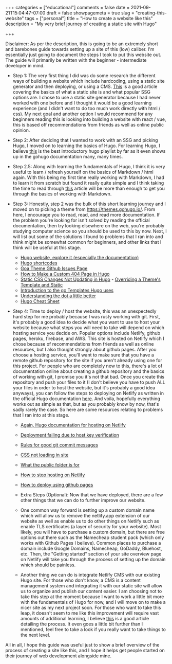 +++
categories = ["educational"]
comments = false
date = 2021-09-21T15:04:47-07:00
draft = false
showpagemeta = true
slug = "creating-this-website"
tags = ["personal"]
title = "How to create a website like this"
description = "My very brief journey of creating a static site with Hugo"

+++

Disclaimer: As per the description, this is going to be an extremely short and barebones guide towards setting up a site of this (low) caliber. I'm essentially just going to document the steps I took to put this website out. The guide will primarily be written with the  beginner - intermediate developer in mind.

- Step 1: The very first thing I did was do some research the different ways of building a website which include hardcoding, using a    static site generator and then deploying, or using a CMS. [This](https://theunlikelydeveloper.com/build-a-static-website/) is a good article covering the basics of what a static site is and what popular SSG options are. I chose to use a static site generator because I had never worked with one before and I thought it would be a good learning experience (and I didn't want to do too much work directly with html / css). My next goal and another option I would recommend for any beginners reading this is looking into building a website with react / vue, this is based off recommendations from friends as well as online public opinion.

- Step 2: After deciding that I wanted to work with an SSG and picking Hugo, I moved on to learning the basics of Hugo. For learning Hugo, I believe [this](https://www.youtube.com/watch?v=qtIqKaDlqXo&list=PLLAZ4kZ9dFpOnyRlyS-liKL5ReHDcj4G3) is the best introductory hugo playlist by far as it even shows up in the gohugo documentation many, many times.

- Step 2.5: Along with learning the fundamentals of Hugo, I think it is very useful to learn / refresh yourself on the basics of Markdown / html again. With this being my first time really working with Markdown, I had to learn it from scratch but found it really quite simple and I think taking the time to read through [this](https://daringfireball.net/projects/markdown/syntax) article will be more than enough to get you through the basics of working with Markdown.

- Step 3: Honestly, step 2 was the bulk of this short learning journey and I moved on to picking a theme from <https://themes.gohugo.io/>. From here, I encourage you to read, read, and read more documentation. If the problem you're looking for isn't solved by reading the official documentation, then try looking elsewhere on the web, you're probably studying computer science so you should be used to this by now. Next, I will list out some of the solutions I found to problems that I ran into and think might be somewhat common for beginners, and other links that I think will be useful at this stage.
  - [Hugo website, explore it (especially the documentation)](https://gohugo.io/)
  - [Hugo shortcodes](https://gohugo.io/content-management/shortcodes/)
  - [Goa Theme Github Issues Page](https://github.com/kaapiandcode/hugo-goa/issues?page=1&q=is%3Aissue+is%3Aclosed)
  - [How to Make a Custom 404 Page in Hugo](https://stackoverflow.com/questions/53142088/how-to-make-hugo-server-use-custom-404-html)
  - [Static CSS Changes Not Updating in Hugo](https://discourse.gohugo.io/t/static-css-changes-no-updating-browser-cache-with-hugo-serve/16169)    - [Overriding a Theme's Template and Static](https://gohugobrasil.Netlify.app/themes/customizing/)
  - [Introduction to the go Templates Hugo uses](https://gohugo.io/templates/introduction/)
  - [Understanding the dot a little better](https://www.smashingmagazine.com/2021/02/context-variables-hugo-static-site-generator/)
  - [Hugo Cheat Sheet](https://www.git-tower.com/learn/cheat-sheets/hugo/)

- Step 4: Time to deploy / host the website, this was an unexpectedly hard step for me probably because I was rusty working with git. First, it's probably a good idea to decide what you want to use to host your website because what steps you will need to take will depend on which hosting service you decide on. Popular options include Netlify, github pages, heroku, firebase, and AWS. This site is hosted on Netlify which I chose because of recommendations from friends as well as online resources, but I also thought strongly about github pages. After you choose a hosting service, you'll want to make sure that you have a remote github repository for the site if you aren't already using one for this project. For people who are completely new to this, there's a lot of documentation online about creating a github repository and the basics of working with git, I promise you it's not that bad. Once you create this repository and push your files to it (I don't believe you have to push ALL your files in order to host the website, but it's probably a good idea anyways), you can follow the steps to deploying on Netlify as written in the official Hugo documentation [here](https://gohugo.io/hosting-and-deployment/hosting-on-Netlify/). And voila, hopefully everything works out as simple as that, but as you probably know by now, that's sadly rarely the case. So here are some resources relating to problems that I ran into at this stage.
  - [Again, Hugo documentation for hosting on Netlify](https://gohugo.io/hosting-and-deployment/hosting-on-Netlify/)
  - [Deployment failing due to host key verification](https://answers.Netlify.com/t/hugo-site-deployment-failed-due-to-host-key-verification/783/4)
  - [Rules for good git commit messages](https://chris.beams.io/posts/git-commit/)
  - [CSS not loading in site](https://answers.Netlify.com/t/css-not-loading/17773/4)
  - [What the public folder is for](https://discourse.gohugo.io/t/why-is-there-a-public-folder/27979/5)
  - [How to stop hosting on Netlify](https://docs.Netlify.com/configure-builds/stop-or-activate-builds/)
  - [How to deploy using github pages](https://levelup.gitconnected.com/build-a-personal-website-with-github-pages-and-hugo-6c68592204c7)

  - Extra Steps (Optional): Now that we have deployed, there are a few other things that we can do to further improve our website.
  - One common way forward is setting up a custom domain name which will allow us to remove the netlify.app extension of our website as well as enable us to do other things on Netlify such as enable TLS certificates (a layer of security for your website). Most likely, you will have to purchase a custom domain, but there are free options out there such as the Namecheap student pack (which only works with Github Pages I believe). Common places to purchase a domain include Google Domains, Namecheap, GoDaddy, Bluehost, etc. Then, the "Getting started" section of your site overview page on Netlify will take you through the process of setting up the domain which should be painless.

  - Another thing we can do is integrate Netlify CMS with our existing Hugo site. For those who don't know, a CMS is a content management system and integrating it with our static site will allow us to organize and publish our content easier. I am choosing not to take this step at the moment because I want to work a little bit more with the fundamentals of Hugo for now, and I will move on to make a nicer site as my next project soon. For those who want to take this leap, it doesn't seem to me like this improvement will require vast amounts of additional learning, I believe [this](https://dev.to/howtocode_io/how-to-build-a-jamstack-blog-with-hugo-netlify-cms-and-zapier-14dc) is a good article detailing the process. It even goes a little bit further than I mentioned, feel free to take a look if you really want to take things to the next level.

All in all, I hope this guide was useful just to show a brief overview of the process of creating a site like this, and I hope it helps get people started on their journey of web development alongside mine.
